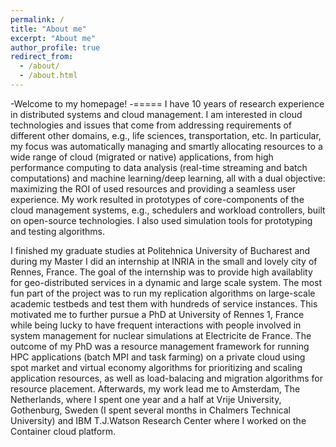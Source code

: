 ```yaml
---
permalink: /
title: "About me"
excerpt: "About me"
author_profile: true
redirect_from: 
  - /about/
  - /about.html
---
```


-Welcome to my homepage!
-=====
I have 10 years of research experience in distributed systems and cloud management. I am interested in cloud technologies and issues that come from addressing requirements of different other domains, e.g., life sciences, transportation, etc. In particular, my focus was automatically managing and smartly allocating resources to a wide range of cloud (migrated or native) applications, from high performance computing to data analysis (real-time streaming and batch computations) and machine learning/deep learning, all with a dual objective: maximizing the ROI of used resources and providing a seamless user experience. My work resulted in prototypes of core-components of the cloud management systems, e.g., schedulers and workload controllers, built on open-source technologies. I also used simulation tools for prototyping and testing algorithms.

I finished my graduate studies at Politehnica University of Bucharest and during my Master I did an internship at INRIA in the small and lovely city of Rennes, France. The goal of the internship was to provide high availablity for geo-distributed services in a dynamic and large scale system. The most fun part of the project was to run my replication algorithms on large-scale academic testbeds and test them with hundreds of service instances. This motivated me to further pursue a PhD at University of Rennes 1, France while being lucky to have frequent interactions with people involved in system management for nuclear simulations at Electricite de France. The outcome of my PhD was a resource management framework for running HPC applications (batch MPI and task farming) on a private cloud using spot market and virtual economy algorithms for prioritizing and scaling application resources, as well as load-balacing and migration algorithms for resource placement. Afterwards, my work lead me to Amsterdam, The Netherlands, where I spent one year and a half at Vrije University, Gothenburg, Sweden (I spent several months in Chalmers Technical University) and IBM T.J.Watson Research Center where I worked on the Container cloud platform.
